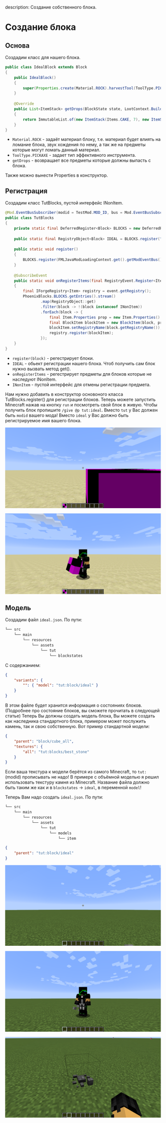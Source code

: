 description: Создание собственного блока.

# Создание блока

## Основа

Создадим класс для нашего блока.

```java
public class IdealBlock extends Block
{
    public IdealBlock()
    {
        super(Properties.create(Material.ROCK).harvestTool(ToolType.PICKAXE));
    }

    @Override
    public List<ItemStack> getDrops(BlockState state, LootContext.Builder builder)
    {
        return ImmutableList.of(new ItemStack(Items.CAKE, 7), new ItemStack(Items.TORCH, 1));
    }
}
```

* `Material.ROCK` - задаёт материал блоку, т.е. материал будет влиять на ломание блока, звук хождения по нему, а так же на предметы которые могут ломать данный материал.
* `ToolType.PICKAXE` - задает тип эффективного инструмента.
* `getDrops` - возвращает все предметы которые должны выпасть с блока.

Также можно вынести Properties в конструктор.

## Регистрация

Создадим класс TutBlocks, пустой интерфейс INonItem.

```java
@Mod.EventBusSubscriber(modid = TestMod.MOD_ID, bus = Mod.EventBusSubscriber.Bus.MOD)
public class TutBlocks
{
    private static final DeferredRegister<Block> BLOCKS = new DeferredRegister<>(ForgeRegistries.BLOCKS, TestMod.MOD_ID);

    public static final RegistryObject<Block> IDEAL = BLOCKS.register("ideal",  IdealBlock::new);

    public static void register()
    {
        BLOCKS.register(FMLJavaModLoadingContext.get().getModEventBus());
    }
	
	@SubscribeEvent
    public static void onRegisterItems(final RegistryEvent.Register<Item> event)
    {
        final IForgeRegistry<Item> registry = event.getRegistry();
        PhoenixBlocks.BLOCKS.getEntries().stream()
                .map(RegistryObject::get)
                .filter(block -> !(block instanceof INonItem))
                .forEach(block -> {
                    final Item.Properties prop = new Item.Properties().group(Phoenix.PHOENIX);
                    final BlockItem blockItem = new BlockItem(block, prop);
                    blockItem.setRegistryName(block.getRegistryName());
                    registry.register(blockItem);
                });
    }
}
```

* `register(block)` - регестрирует блоки.
* `IDEAL` - обьект регистрации нашего блока. Чтоб получить сам блок нужно вызвать метод get().
* `onRegisterItems` - регестрирует предметы для блоков которые не наследуют INonItem.
* `INonItem` - пустой интерфейс для отмены регистрации предмета.

Нам нужно добавить в конструктор основоного класса TutBlocks.register() для регистрации блоков.
Теперь можете запустить Minecraft нажав на кнопку `run` и посмотреть свой блок в живую. Чтобы получить блок пропишите `/give @p tut:ideal`.
Вместо `tut` у Вас должен быть `modid` вашего мода! Вместо `ideal` у Вас должно быть регистрируемое имя вашего блока.

[![Блок от первого лица](images/face_first.png)](images/face_first.png)

[![Блок от третьего лица](images/face_three.png)](images/face_three.png)

## Модель

Создадим файл `ideal.json`. По пути:
```md
└── src    
    └── main
        └── resources
            └── assets
                └── tut
                    └── blockstates
```
С содержанием:
```json
{
    "variants": {
        "": { "model": "tut:block/ideal" }
    }
}
```
В этом файле будет хранится информация о состояниях блоков. (Подробнее про состояние блоков, вы сможете прочитать в следующей статье)
Теперь Вы должны создать модель блока, Вы можете создать как наследника стандартного блока, примером может послужить камень, так и свою собственную. Вот пример стандартной модели:

```json
{
    "parent": "block/cube_all",
    "textures": {
        "all": "tut:blocks/best_stone"
    }
}
```
Если ваша текстура к модели берётся из самого Minecraft, то `tut:`(modid) прописывать не надо! В примере с объёмной моделью я решил использовать текстуру камня из Minecraft.
Название файла должно быть таким же как и в `blockstates` -> `ideal`, в переменной `model`!


Теперь Вам надо создать `ideal.json`. По пути:
```md
└── src    
    └── main
        └── resources
            └── assets
                └── tut
                    └── models
                        └── item
```
```json
{
    "parent": "tut:block/ideal"
}
```

[![Блок с моделью от первого лица](images/model_face_first.png)](images/model_face_first.png)

[![Блок с моделью от третьего лица](images/model_face_three.png)](images/model_face_three.png)

[![Блок с моделью на земле](images/model_on_ground.png)](images/model_on_ground.png)
